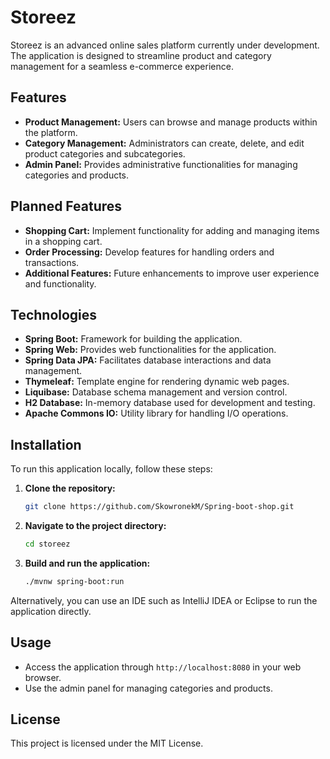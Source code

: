 # Storeez

Storeez is an advanced online sales platform currently under development. The application is designed to streamline product and category management for a seamless e-commerce experience.

## Features

- **Product Management:** Users can browse and manage products within the platform.
- **Category Management:** Administrators can create, delete, and edit product categories and subcategories.
- **Admin Panel:** Provides administrative functionalities for managing categories and products.

## Planned Features

- **Shopping Cart:** Implement functionality for adding and managing items in a shopping cart.
- **Order Processing:** Develop features for handling orders and transactions.
- **Additional Features:** Future enhancements to improve user experience and functionality.

## Technologies

- **Spring Boot:** Framework for building the application.
- **Spring Web:** Provides web functionalities for the application.
- **Spring Data JPA:** Facilitates database interactions and data management.
- **Thymeleaf:** Template engine for rendering dynamic web pages.
- **Liquibase:** Database schema management and version control.
- **H2 Database:** In-memory database used for development and testing.
- **Apache Commons IO:** Utility library for handling I/O operations.

## Installation

To run this application locally, follow these steps:

1. **Clone the repository:**

   ```bash
   git clone https://github.com/SkowronekM/Spring-boot-shop.git

2. **Navigate to the project directory:**

   ```bash
   cd storeez

3. **Build and run the application:**

   ```bash
   ./mvnw spring-boot:run

Alternatively, you can use an IDE such as IntelliJ IDEA or Eclipse to run the application directly.

## Usage

- Access the application through `http://localhost:8080` in your web browser.
- Use the admin panel for managing categories and products.

## License

This project is licensed under the MIT License.

